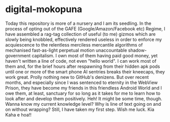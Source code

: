 # digital-mokopuna

Today this repository is more of a nursery and I am its seedling. In the process of opting out of the GAFE (Google/Amazon/Facebook etc) Regime, I have assembled a rag-tag collection of useful (to me) gizmos which are slowly being knobbled, effectively rendered useless in order to enforce my acquiescence to the relentless merciless mercantile algorithms of mechanised fast-as-light perpetual motion unaccountable shadow-government capitalism. I own most of them having paid good money, yet haven't written a line of code, not even "hello world". I can work most of them and, for the brief hours after respawning from their hidden apk pods until one or more of the smart phone AI sentries breaks their kneecaps, they work great.  Prolly nothing new to GitHub's denizens. But over recent months, and especially since I was sentenced to eternity in the WebView Prison, they have become my friends in this friendless Android World and I owe them, at least, sanctuary for so long as it takes for me to learn how to look after and develop them positively. Heh! It might be some time, though. Wanna know my current knowledge level? Why is line of text going on and on without wrapping? Still, I have taken my first step. Wish me luck. Kia Kaha e hoa!!


  
